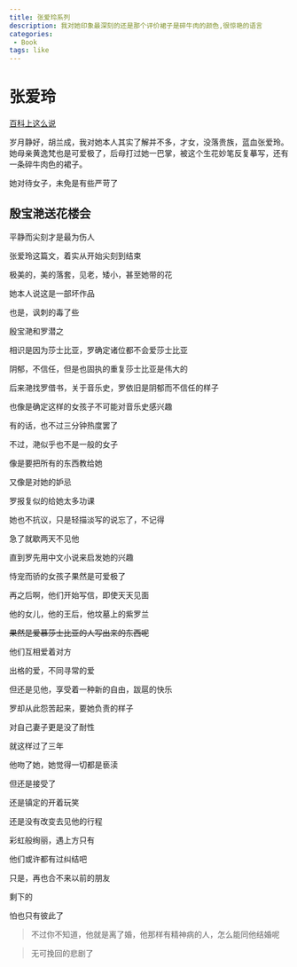 ```yaml
---
title: 张爱玲系列
description: 我对她印象最深刻的还是那个评价裙子是碎牛肉的颜色,很惊艳的语言
categories:
 - Book
tags: like
---
```


# 张爱玲

[百科上这么说](https://zh.wikipedia.org/zh-cn/%E5%BC%B5%E6%84%9B%E7%8E%B2)

岁月静好，胡兰成，我对她本人其实了解并不多，才女，没落贵族，蓝血张爱玲。她母亲黄逸梵也是可爱极了，后母打过她一巴掌，被这个生花妙笔反复摹写，还有一条碎牛肉色的裙子。

她对待女子，未免是有些严苛了

## 殷宝滟送花楼会

平静而尖刻才是最为伤人

张爱玲这篇文，着实从开始尖刻到结束

极美的，美的落套，见老，矮小，甚至她带的花

她本人说这是一部坏作品

也是，讽刺的毒了些

殷宝滟和罗潜之

相识是因为莎士比亚，罗确定诸位都不会爱莎士比亚

阴郁，不信任，但是也固执的重复莎士比亚是伟大的

后来滟找罗借书，关于音乐史，罗依旧是阴郁而不信任的样子

也像是确定这样的女孩子不可能对音乐史感兴趣

有的话，也不过三分钟热度罢了

不过，滟似乎也不是一般的女子

像是要把所有的东西教给她

又像是对她的妒忌

罗报复似的给她太多功课

她也不抗议，只是轻描淡写的说忘了，不记得

急了就歇两天不见他

直到罗先用中文小说来启发她的兴趣

恃宠而骄的女孩子果然是可爱极了

再之后啊，他们开始写信，即使天天见面

他的女儿，他的王后，他坟墓上的紫罗兰

~~果然是爱慕莎士比亚的人写出来的东西呢~~

他们互相爱着对方

出格的爱，不同寻常的爱

但还是见他，享受着一种新的自由，跋扈的快乐

罗却从此怨苦起来，要她负责的样子

对自己妻子更是没了耐性

就这样过了三年

他吻了她，她觉得一切都是亵渎

但还是接受了

还是镇定的开着玩笑

还是没有改变去见他的行程

彩虹般绚丽，遇上方只有

他们或许都有过纠结吧

只是，再也合不来以前的朋友

剩下的

怕也只有彼此了

> 不过你不知道，他就是离了婚，他那样有精神病的人，怎么能同他结婚呢

> 无可挽回的悲剧了